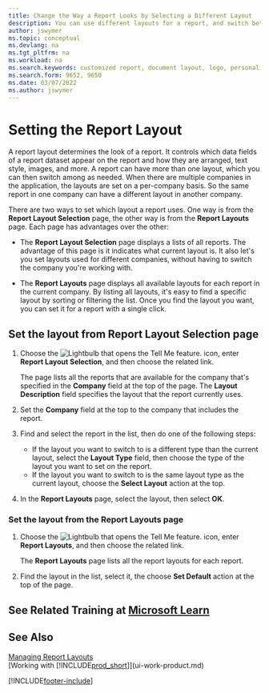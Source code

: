 ```yaml
---
title: Change the Way a Report Looks by Selecting a Different Layout
description: You can use different layouts for a report, and switch between layouts to change how a report looks.
author: jswymer
ms.topic: conceptual
ms.devlang: na
ms.tgt_pltfrm: na
ms.workload: na
ms.search.keywords: customized report, document layout, logo, personalize
ms.search.form: 9652, 9650
ms.date: 03/07/2022
ms.author: jswymer
---
```

# Setting the Report Layout

A report layout determines the look of a report. It controls which data fields of a report dataset appear on the report and how they are arranged, text style, images, and more. A report can have more than one layout, which you can then switch among as needed. When there are multiple companies in the application, the layouts are set on a per-company basis. So the same report in one company can have a different layout in another company.

There are two ways to set which layout a report uses. One way is from the **Report Layout Selection** page, the other way is from the **Report Layouts** page. Each page has advantages over the other: 

- The **Report Layout Selection** page displays a lists of all reports. The advantage of this page is it indicates what current layout is. It also let's you set layouts used for different companies, without having to switch the company you're working with.

- The **Report Layouts** page displays all available layouts for each report in the current company. By listing all layouts, it's easy to find a specific layout by sorting or filtering the list. Once you find the layout you want, you can set it for a report with a single click. 

## Set the layout from Report Layout Selection page

1. Choose the ![Lightbulb that opens the Tell Me feature.](media/ui-search/search_small.png "Tell me what you want to do") icon, enter **Report Layout Selection**, and then choose the related link.
  
   The page lists all the reports that are available for the company that's specified in the **Company** field at the top of the page. The **Layout Description** field specifies the layout that the report currently uses.
2. Set the **Company** field at the top to the company that includes the report.
3. Find and select the report in the list, then do one of the following steps:

    - If the layout you want to switch to is a different type than the current layout, select the **Layout Type** field, then choose the type of the layout you want to set on the report. 
    - If the layout you want to switch to is the same layout type as the current layout, choose the **Select Layout** action at the top.

4. In the **Report Layouts** page, select the layout, then select **OK**.

### Set the layout from the Report Layouts page

1. Choose the ![Lightbulb that opens the Tell Me feature.](media/ui-search/search_small.png "Tell me what you want to do") icon, enter **Report Layouts**, and then choose the related link.
  
   The **Report Layouts** page lists all the report layouts for each report.
2. Find the layout in the list, select it, the choose **Set Default** action at the top of the page.

## See Related Training at [Microsoft Learn](/learn/modules/change-documents-dynamics-365-business-central/index)

## See Also

[Managing Report Layouts](ui-manage-report-layouts.md)  
[Working with [!INCLUDE[prod_short](includes/prod_short.md)]](ui-work-product.md)


[!INCLUDE[footer-include](includes/footer-banner.md)]